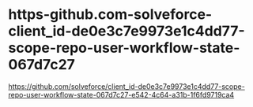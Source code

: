 # https-github.com-solveforce-client_id-de0e3c7e9973e1c4dd77-scope-repo-user-workflow-state-067d7c27
https://github.com/solveforce/client_id-de0e3c7e9973e1c4dd77-scope-repo-user-workflow-state-067d7c27-e542-4c64-a31b-1f6fd9719ca4
